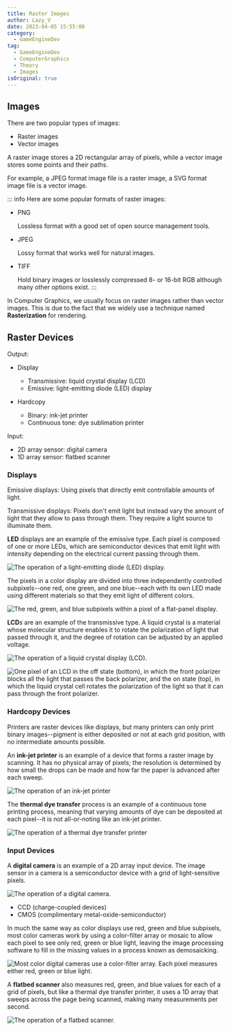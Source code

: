 ```yaml
---
title: Raster Images
author: Lazy_V
date: 2023-04-05 15:55:00
category:
  - GameEngineDev
tag:
  - GameEngineDev
  - ComputerGraphics
  - Theory
  - Images
isOriginal: true
---
```


## Images

There are two popular types of images:

- Raster images
- Vector images

A raster image stores a 2D rectangular array of pixels, while a vector image stores some points and their paths.

For example, a JPEG format image file is a raster image, a SVG format image file is a vector image.

::: info
Here are some popular formats of raster images:
- PNG
  
  Lossless format with a good set of open source management tools.
- JPEG
  
  Lossy format that works well for natural images.
- TIFF
  
  Hold binary images or losslessly compressed 8- or 16-bit RGB although many other options exist.
:::

In Computer Graphics, we usually focus on raster images rather than vector images. This is due to the fact that we widely use a technique named **Rasterization** for rendering.

## Raster Devices

Output:

- Display
  - Transmissive: liquid crystal display (LCD)
  - Emissive: light-emitting diode (LED) display

- Hardcopy
  - Binary: ink-jet printer
  - Continuous tone: dye sublimation printer

Input:

- 2D array sensor: digital camera
- 1D array sensor: flatbed scanner

### Displays

Emissive displays: Using pixels that directly emit controllable amounts of light.

Transmissive displays: Pixels don't emit light but instead vary the amount of light that they allow to pass through them. They require a light source to illuminate them.

**LED** displays are an example of the emissive type. Each pixel is composed of one or more LEDs, which are semiconductor devices that emit light with intensity depending on the electrical current passing through them.

![The operation of a light-emitting diode (LED) display.](/images/game-engine-dev/basic-theories/LED1.png)

The pixels in a color display are divided into three independently controlled subpixels--one red, one green, and one blue--each with its own LED made using different materials so that they emit light of different colors.

![The red, green, and blue subpixels within a pixel of a flat-panel display.](/images/game-engine-dev/basic-theories/subpixels.png)

**LCD**s are an example of the transmissive type. A liquid crystal is a material whose molecular structure enables it to rotate the polarization of light that passed through it, and the degree of rotation can be adjusted by an applied voltage.

![The operation of a liquid crystal display (LCD).](/images/game-engine-dev/basic-theories/LCD1.png)

![One pixel of an LCD in the off state (bottom), in which the front polarizer blocks all the light that passes the back polarizer, and the on state (top), in which the liquid crystal cell rotates the polarization of the light so that it can pass through the front polarizer.](/images/game-engine-dev/basic-theories/LCD2.png)

### Hardcopy Devices

Printers are raster devices like displays, but many printers can only print binary images--pigment is either deposited or not at each grid position, with no intermediate amounts possible.

An **ink-jet printer** is an example of a device that forms a raster image by scanning. It has no physical array of pixels; the resolution is determined by how small the drops can be made and how far the paper is advanced after each sweep.

![The operation of an ink-jet printer](/images/game-engine-dev/basic-theories/ink-jet-printer.png)

The **thermal dye transfer** process is an example of a continuous tone printing process, meaning that varying amounts of dye can be deposited at each pixel--it is not all-or-noting like an ink-jet printer.

![The operation of a thermal dye transfer printer](/images/game-engine-dev/basic-theories/thermal-dye-transfer-printer.png)

### Input Devices

A **digital camera** is an example of a 2D array input device. The image sensor in a camera is a semiconductor device with a grid of light-sensitive pixels.

![The operation of a digital camera.](/images/game-engine-dev/basic-theories/digital-camera.png)

- CCD (charge-coupled devices)
- CMOS (complimentary metal-oxide-semiconductor)

In much the same way as color displays use red, green and blue subpixels, most color cameras work by using a color-filter array or mosaic to allow each pixel to see only red, green or blue light, leaving the image processing software to fill in the missing values in a process known as demosaicking.

![Most color digital cameras use a color-filter array. Each pixel measures either red, green or blue light.](/images/game-engine-dev/basic-theories/color-filter-array.png)

A **flatbed scanner** also measures red, green, and blue values for each of a grid of pixels, but like a thermal dye transfer printer, it uses a 1D array that sweeps across the page being scanned, making many measurements per second.

![The operation of a flatbed scanner.](/images/game-engine-dev/basic-theories/flatbed-scanner.png)